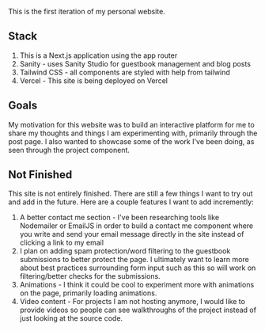 This is the first iteration of my personal website.

## Stack
1. This is a Next.js application using the app router
2. Sanity - uses Sanity Studio for guestbook management and blog posts
3. Tailwind CSS - all components are styled with help from tailwind
4. Vercel - This site is being deployed on Vercel

## Goals
My motivation for this website was to build an interactive platform for me to share my thoughts and things I am experimenting with, primarily through the post page. I also wanted to showcase some of the work I've been doing, as seen through the project component.

## Not Finished
This site is not entirely finished. There are still a few things I want to try out and add in the future. Here are a couple features I want to add incremently:
1. A better contact me section - I've been researching tools like Nodemailer or EmailJS in order to build a contact me component where you write and send your email message directly in the site instead of clicking a link to my email
2. I plan on adding spam protection/word filtering to the guestbook submissions to better protect the page. I ultimately want to learn more about best practices surrounding form input such as this so will work on filtering/better checks for the submissions.
3. Animations - I think it could be cool to experiment more with animations on the page, primarily loading animations.
4. Video content - For projects I am not hosting anymore, I would like to provide videos so people can see walkthroughs of the project instead of just looking at the source code.